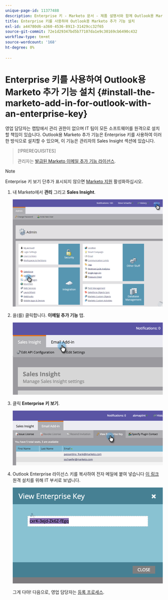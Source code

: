 ```yaml
---
unique-page-id: 11377488
description: Enterprise 키 - Marketo 문서 - 제품 설명서와 함께 Outlook용 Marketo 추가 기능 설치
title: Enterprise 키를 사용하여 Outlook용 Marketo 추가 기능 설치
exl-id: a44780d6-a360-4536-8913-31429cc32f65
source-git-commit: 72e1d29347bd5b77107da1e9c30169cb6490c432
workflow-type: tm+mt
source-wordcount: '168'
ht-degree: 0%

---
```


# Enterprise 키를 사용하여 Outlook용 Marketo 추가 기능 설치 {#install-the-marketo-add-in-for-outlook-with-an-enterprise-key}

영업 담당자는 랩탑에서 관리 권한이 없으며 IT 팀이 모든 소프트웨어를 원격으로 설치할 책임이 있습니다. Outlook용 Marketo 추가 기능은 Enterprise 키를 사용하여 이러한 방식으로 설치할 수 있으며, 이 기능은 관리자의 Sales Insight 섹션에 있습니다.

>[!PREREQUISITES]
>
>관리자는 [발급된 Marketo 이메일 추가 기능 라이선스](/help/marketo/product-docs/marketo-sales-insight/msi-outlook-plugin/issue-a-marketo-email-add-in-license.md).

>[!NOTE]
>
>Enterprise 키 보기 단추가 표시되지 않으면 [Marketo 지원](https://nation.marketo.com/t5/Support/ct-p/Support) 활성화하십시오.

1. 내 Marketo에서 **관리** 그리고 **Sales Insight**.

   ![](assets/image2016-7-25-14-3a22-3a12.png)

1. 을(를) 클릭합니다. **이메일 추가 기능** 탭.

   ![](assets/image2016-7-25-14-3a23-3a57.png)

1. 클릭 **Enterprise 키 보기**.

   ![](assets/image2016-7-25-14-3a35-3a38.png)

1. Outlook Enterprise 라이선스 키를 복사하여 전자 메일에 붙여 넣습니다 [이 링크](/help/marketo/product-docs/marketo-sales-insight/msi-outlook-plugin/marketo-outlook-plugin-installation-by-it.md)원격 설치를 위해 IT 부서로 보냅니다.

   ![](assets/image2016-7-25-14-3a39-3a9.png)

   그게 다야! 다음으로, 영업 담당자는 [등록 프로세스](/help/marketo/product-docs/marketo-sales-insight/msi-outlook-plugin/authorize-the-marketo-outlook-plugin.md).
